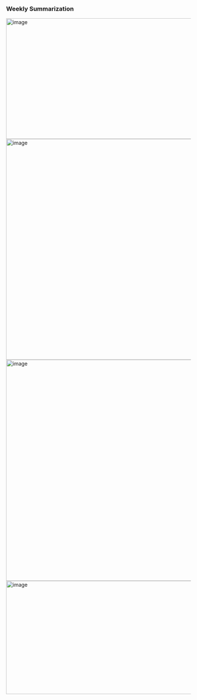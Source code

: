 ### Weekly Summarization
<img width="1095" height="329" alt="image" src="https://github.com/user-attachments/assets/e7306a04-3ac3-4b07-ba66-cd72e56363ef" />
<img width="919" height="602" alt="image" src="https://github.com/user-attachments/assets/0e4d5fa8-9f1b-4af1-b801-27e0c773830d" />
<img width="1181" height="603" alt="image" src="https://github.com/user-attachments/assets/85b2b4de-38b8-41dc-aa49-1420fd725917" />
<img width="967" height="309" alt="image" src="https://github.com/user-attachments/assets/c34cebb2-c03b-4c55-a230-a7abc98aaddf" />

